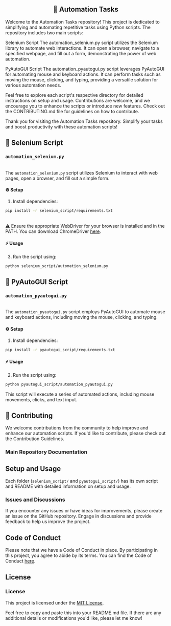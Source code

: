 <div align="center">
 <h2> 🤖 Automation Tasks
 </h2>
 </div>

Welcome to the Automation Tasks repository! This project is dedicated to simplifying and automating repetitive tasks using Python scripts. The repository includes two main scripts:

Selenium Script
The automation_selenium.py script utilizes the Selenium library to automate web interactions. It can open a browser, navigate to a specified webpage, and fill out a form, demonstrating the power of web automation.

PyAutoGUI Script
The automation_pyautogui.py script leverages PyAutoGUI for automating mouse and keyboard actions. It can perform tasks such as moving the mouse, clicking, and typing, providing a versatile solution for various automation needs.

Feel free to explore each script's respective directory for detailed instructions on setup and usage. Contributions are welcome, and we encourage you to enhance the scripts or introduce new features. Check out the CONTRIBUTING.md file for guidelines on how to contribute.

Thank you for visiting the Automation Tasks repository. Simplify your tasks and boost productivity with these automation scripts!

## 🚀 Selenium Script

### `automation_selenium.py`

<br> The `automation_selenium.py` script utilizes Selenium to interact with web pages, open a browser, and fill out a simple form.

#### ⚙️ Setup

 1. Install dependencies:

   ```bash
   pip install -r selenium_script/requirements.txt
   ```

 <br> ⚠️ Ensure the appropriate WebDriver for your browser is installed and in the PATH. You can download ChromeDriver [here](https://sites.google.com/chromium.org/driver/).

 #### ⚡️ Usage

3. Run the script using:

```bash
python selenium_script/automation_selenium.py
```

## 🚀 PyAutoGUI Script


### `automation_pyautogui.py`
<br> The `automation_pyautogui.py` script employs PyAutoGUI to automate mouse and keyboard actions, including moving the mouse, clicking, and typing.

#### ⚙️ Setup

1. Install dependencies:

```bash
pip install -r pyautogui_script/requirements.txt
```

#### ⚡️ Usage

2. Run the script using:

```bash
python pyautogui_script/automation_pyautogui.py
```

This script will execute a series of automated actions, including mouse movements, clicks, and text input.

## 🚨 Contributing

We welcome contributions from the community to help improve and enhance our automation scripts. If you'd like to contribute, please check out the Contribution Guidelines.

### Main Repository Documentation

## Setup and Usage

Each folder (`selenium_script/` and `pyautogui_script/`) has its own script and README with detailed information on setup and usage.

### Issues and Discussions

If you encounter any issues or have ideas for improvements, please create an issue on the GitHub repository. Engage in discussions and provide feedback to help us improve the project.

## Code of Conduct

Please note that we have a Code of Conduct in place. By participating in this project, you agree to abide by its terms. You can find the Code of Conduct [here](CODE_OF_CONDUCT.md).

## License

### License

This project is licensed under the [MIT License](https://opensource.org/licenses/MIT).


Feel free to copy and paste this into your README.md file. If there are any additional details or modifications you'd like, please let me know!




